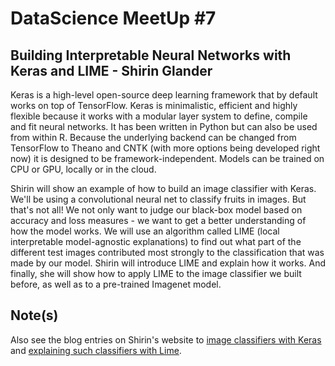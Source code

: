# DataScience MeetUp #7
## Building Interpretable Neural Networks with Keras and LIME - Shirin Glander

Keras is a high-level open-source deep learning framework that by default works on top of TensorFlow. Keras is minimalistic, efficient and highly flexible because it works with a modular layer system to define, compile and fit neural networks. It has been written in Python but can also be used from within R. Because the underlying backend can be changed from TensorFlow to Theano and CNTK (with more options being developed right now) it is designed to be framework-independent. Models can be trained on CPU or GPU, locally or in the cloud.

Shirin will show an example of how to build an image classifier with Keras. We'll be using a convolutional neural net to classify fruits in images. But that's not all! We not only want to judge our black-box model based on accuracy and loss measures - we want to get a better understanding of how the model works. We will use an algorithm called LIME (local interpretable model-agnostic explanations) to find out what part of the different test images contributed most strongly to the classification that was made by our model.
Shirin will introduce LIME and explain how it works. And finally, she will show how to apply LIME to the image classifier we built before, as well as to a pre-trained Imagenet model.

## Note(s)
Also see the blog entries on Shirin's website to [image classifiers with Keras](https://shirinsplayground.netlify.com/2018/06/keras_fruits/) and [explaining such classifiers with Lime](https://shirinsplayground.netlify.com/2018/06/keras_fruits_lime/).
